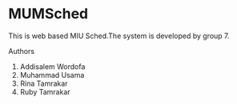 # MUMSched
This is web based MIU Sched.The system is developed by group 7.

Authors 
1. Addisalem  Wordofa
2. Muhammad Usama
3. Rina Tamrakar
4. Ruby Tamrakar